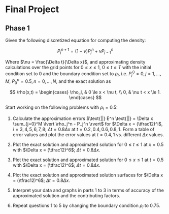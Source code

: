 # Final Project
## Phase 1

Given the following discretized equation for computing the density:

$$
P_j^{n+1} = (1 - \nu) P_j^n + \nu P_{j-1}^n
$$

Where $\nu = \frac{\Delta t}{\Delta x}$, and approximating density calculations over the grid points for $0 \le x \le 1$, $0 \le t \le T$ with the initial condition set to 0 and the boundary condition set to $\rho_l$, i.e. $P_j^0 = 0,j = 1,\dots,M$, $P_0^n = 0.5, n = 0,\dots,N$, and the exact solution as

$$
\rho(x,t) =
\begin{cases}
\rho_l, & 0 \le x < \nu t, \\
0, & \nu t < x \le 1.
\end{cases}
$$

Start working on the following problems with $\rho_l = 0.5$:

1. Calculate the approximation errors $\text{||} E^n \text{||} = \Delta x \sum_{j=0}^M \lvert \rho_j^n - P_j^n \rvert$ for $\Delta x = (\tfrac12)^i$, $i = 3,4,5,6,7,8$; $\Delta t = 0.8\Delta x$ at $t = 0.2,0.4,0.6,0.8,1$. Form a table of error values and plot the error values at $t = 0.4,1$ vs. different $\Delta x$ values.

2. Plot the exact solution and approximated solution for $0 \le t \le 1$ at $x = 0.5$ with $\Delta x = (\tfrac12)^6$; $\Delta t = 0.8\Delta x$.

3. Plot the exact solution and approximated solution for $0 \le x \le 1$ at $t = 0.5$ with $\Delta x = (\tfrac12)^6$; $\Delta t = 0.8\Delta x$.

4. Plot the exact solution and approximated solution surfaces for $\Delta x = (\tfrac12)^6$; $\Delta t = 0.8\Delta x$.

5. Interpret your data and graphs in parts 1 to 3 in terms of accuracy of the approximated solution and the contributing factors.

6. Repeat questions 1 to 5 by changing the boundary condition $\rho_l$ to 0.75.
